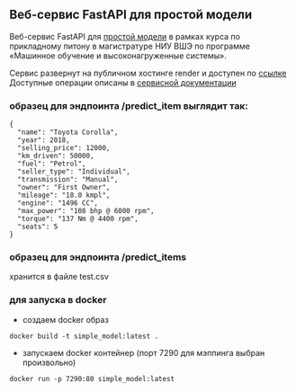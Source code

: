 ## Веб-сервис FastAPI для простой модели 

Веб-сервис FastAPI для [простой модели](https://github.com/DariaMishina/ML_HT) в рамках курса по прикладному питону в магистратуре НИУ ВШЭ по программе «Машинное обучение и высоконагруженные системы».

Сервис развернут на публичном хостинге render и доступен по [ссылке](https://fastapi-service-1n6d.onrender.com)
Доступные операции описаны в [сервисной документации](https://fastapi-service-1n6d.onrender.com/docs)

### образец для эндпоинта /predict_item выглядит так: 
```
{
  "name": "Toyota Corolla",
  "year": 2018,
  "selling_price": 12000,
  "km_driven": 50000,
  "fuel": "Petrol",
  "seller_type": "Individual",
  "transmission": "Manual",
  "owner": "First Owner",
  "mileage": "18.0 kmpl",
  "engine": "1496 CC",
  "max_power": "108 bhp @ 6000 rpm",
  "torque": "137 Nm @ 4400 rpm",
  "seats": 5
}
```

### образец для эндпоинта /predict_items 
хранится в файле test.csv


### для запуска в docker
 - создаем docker образ
```angular2html
docker build -t simple_model:latest .
```
- запускаем docker контейнер (порт 7290 для мэппинга выбран произвольно)
```angular2html
docker run -p 7290:80 simple_model:latest
```